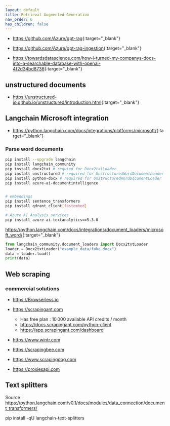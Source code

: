 ```yaml
---
layout: default
title: Retrieval Augmented Generation
nav_order: 6
has_children: false
---
```


- <https://github.com/Azure/gpt-rag>{:target="_blank"}
- <https://github.com/Azure/gpt-rag-ingestion>{:target="_blank"}

- <https://towardsdatascience.com/how-i-turned-my-companys-docs-into-a-searchable-database-with-openai-4f2d34bd8736>{:target="_blank"}

## unstructured documents

- <https://unstructured-io.github.io/unstructured/introduction.html>{:target="_blank"}

## Langchain Microsoft integration

- <https://python.langchain.com/docs/integrations/platforms/microsoft/>{:target="_blank"}

### Parse word documents

``` bash
pip install --upgrade langchain
pip install langchain_community
pip install docx2txt # requied for Docx2txtLoader
pip install unstructured # required for UnstructuredWordDocumentLoader
pip install python-docx # required for UnstructuredWordDocumentLoader
pip install azure-ai-documentintelligence


# embeddings
pip install sentence_transformers
pip install qdrant_client[fastembed]

# Azure AI Analysis services
pip install azure-ai-textanalytics==5.3.0

```

<https://python.langchain.com/docs/integrations/document_loaders/microsoft_word/>{:target="_blank"}

``` python
from langchain_community.document_loaders import Docx2txtLoader
loader = Docx2txtLoader("example_data/fake.docx")
data = loader.load()
print(data)
```

## Web scraping

### commercial solutions

- <https://Browserless.io>

- <https://scrapingant.com>

  - Has free plan : 10 000 available API credits / month
  - <https://docs.scrapingant.com/python-client>
  - <https://app.scrapingant.com/dashboard>

- <https://www.wintr.com>

- <https://scrapingbee.com>

- <https://www.scrapingdog.com>

- <https://proxiesapi.com>

## Text splitters

Source : <https://python.langchain.com/v0.1/docs/modules/data_connection/document_transformers/>

pip install -qU langchain-text-splitters